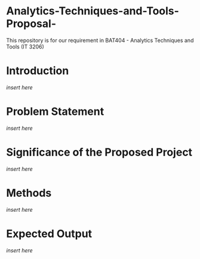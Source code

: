 # Analytics-Techniques-and-Tools-Proposal-
This repository is for our requirement in BAT404 - Analytics Techniques and Tools (IT 3206)

# Introduction
*insert here*

# Problem Statement
*insert here*

# Significance of the Proposed Project
*insert here*

# Methods
*insert here*
  
# Expected Output
*insert here*
